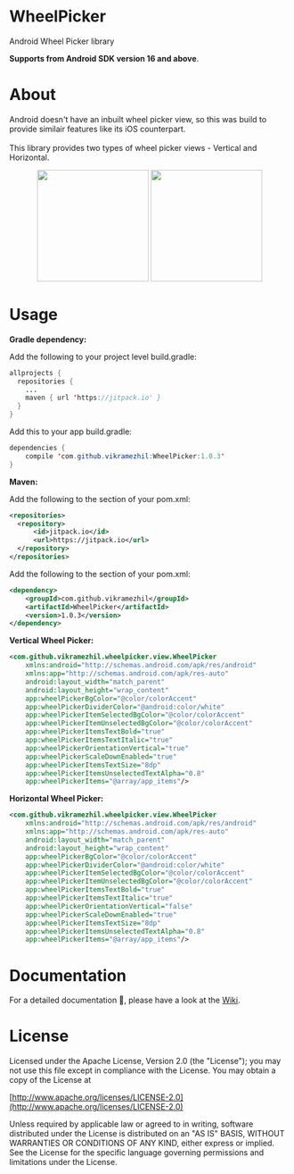 # WheelPicker

Android Wheel Picker library

<b>Supports from Android SDK version 16 and above</b>.

<b><h1>About</h1></b>
Android doesn't have an inbuilt wheel picker view, so this was build to provide similair features like its iOS counterpart.<br/><br/>This library provides two types of wheel picker views - Vertical and Horizontal.

<p align="center">
  <img src="https://user-images.githubusercontent.com/12429051/111363712-5a2cfe00-86b6-11eb-9b55-790cdbb81d9a.jpg" width="200"/>
  <img src="https://user-images.githubusercontent.com/12429051/111363677-5600e080-86b6-11eb-8bed-d9ad97815a92.jpg" width="200"/>
</p>

<b><h1>Usage</h1></b>
<b>Gradle dependency:</b>

Add the following to your project level build.gradle:

```java
allprojects {
  repositories {
    ...
    maven { url 'https://jitpack.io' }
  }
}
```

Add this to your app build.gradle:

```java
dependencies {
    compile 'com.github.vikramezhil:WheelPicker:1.0.3'
}
```

<b>Maven:</b>

Add the following to the <repositories> section of your pom.xml:

```xml
<repositories>
  <repository>
      <id>jitpack.io</id>
      <url>https://jitpack.io</url>
  </repository>
</repositories>
```

Add the following to the <dependencies> section of your pom.xml:

```xml
<dependency>
    <groupId>com.github.vikramezhil</groupId>
    <artifactId>WheelPicker</artifactId>
    <version>1.0.3</version>
</dependency>
```

<b>Vertical Wheel Picker:</b>

```xml
<com.github.vikramezhil.wheelpicker.view.WheelPicker
    xmlns:android="http://schemas.android.com/apk/res/android"
    xmlns:app="http://schemas.android.com/apk/res-auto"
    android:layout_width="match_parent"
    android:layout_height="wrap_content"
    app:wheelPickerBgColor="@color/colorAccent"
    app:wheelPickerDividerColor="@android:color/white"
    app:wheelPickerItemSelectedBgColor="@color/colorAccent"
    app:wheelPickerItemUnselectedBgColor="@color/colorAccent"
    app:wheelPickerItemsTextBold="true"
    app:wheelPickerItemsTextItalic="true"
    app:wheelPickerOrientationVertical="true"
    app:wheelPickerScaleDownEnabled="true"
    app:wheelPickerItemsTextSize="8dp"
    app:wheelPickerItemsUnselectedTextAlpha="0.8"
    app:wheelPickerItems="@array/app_items"/>
```

<b>Horizontal Wheel Picker:</b>

```xml
<com.github.vikramezhil.wheelpicker.view.WheelPicker
    xmlns:android="http://schemas.android.com/apk/res/android"
    xmlns:app="http://schemas.android.com/apk/res-auto"
    android:layout_width="match_parent"
    android:layout_height="wrap_content"
    app:wheelPickerBgColor="@color/colorAccent"
    app:wheelPickerDividerColor="@android:color/white"
    app:wheelPickerItemSelectedBgColor="@color/colorAccent"
    app:wheelPickerItemUnselectedBgColor="@color/colorAccent"
    app:wheelPickerItemsTextBold="true"
    app:wheelPickerItemsTextItalic="true"
    app:wheelPickerOrientationVertical="false"
    app:wheelPickerScaleDownEnabled="true"
    app:wheelPickerItemsTextSize="8dp"
    app:wheelPickerItemsUnselectedTextAlpha="0.8"
    app:wheelPickerItems="@array/app_items"/>
```

<b><h1>Documentation</h1></b>

For a detailed documentation 📔, please have a look at the [Wiki](https://github.com/vikramezhil/WheelPicker/wiki).

<b><h1>License</h1></b>

Licensed under the Apache License, Version 2.0 (the "License"); you may not use this file except in compliance with the License. You may obtain a copy of the License at

[http://www.apache.org/licenses/LICENSE-2.0](http://www.apache.org/licenses/LICENSE-2.0)

Unless required by applicable law or agreed to in writing, software distributed under the License is distributed on an "AS IS" BASIS, WITHOUT WARRANTIES OR CONDITIONS OF ANY KIND, either express or implied. See the License for the specific language governing permissions and limitations under the License.
